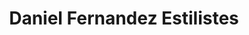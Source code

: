 ---
title: "Daniel Fernandez Estilistes"
url: /barcelona/daniel-fernandez-estilistes/
shop: Friseur
---